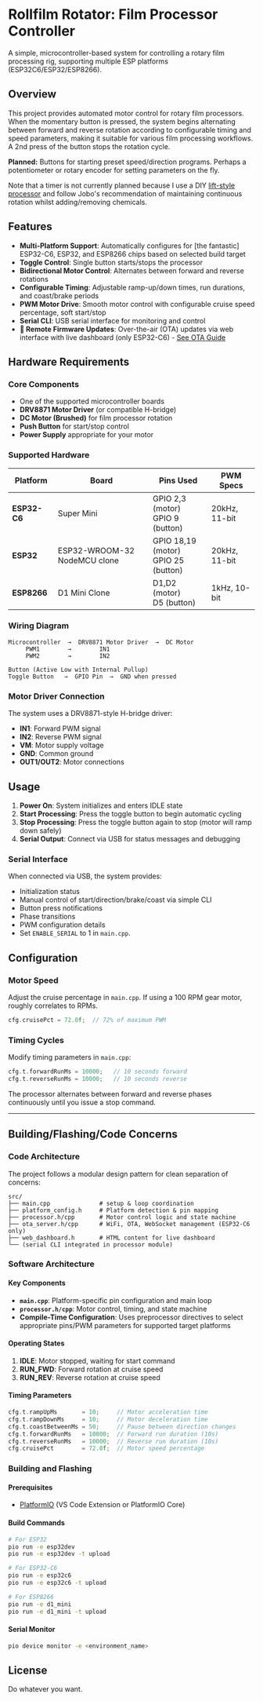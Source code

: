 # Rollfilm Rotator: Film Processor Controller

A simple, microcontroller-based system for controlling a rotary film processing rig, supporting multiple ESP platforms (ESP32C6/ESP32/ESP8266).

## Overview

This project provides automated motor control for rotary film processors. When the momentary button is pressed, the system begins alternating between forward and reverse rotation according to configurable timing and speed parameters, making it suitable for various film processing workflows. A 2nd press of the button stops the rotation cycle.

**Planned:** Buttons for starting preset speed/direction programs. Perhaps a potentiometer or rotary encoder for setting parameters on the fly.

Note that a timer is not currently planned because I use a DIY [lift-style processor](https://www.printables.com/model/1183451-film-processor-rotationsprozessor-fur-jobo-tank) and follow Jobo's recommendation of maintaining continuous rotation whilst adding/removing chemicals.

## Features

- **Multi-Platform Support**: Automatically configures for [the fantastic] ESP32-C6, ESP32, and ESP8266 chips based on selected build target
- **Toggle Control**: Single button starts/stops the processor
- **Bidirectional Motor Control**: Alternates between forward and reverse rotations
- **Configurable Timing**: Adjustable ramp-up/down times, run durations, and coast/brake periods
- **PWM Motor Drive**: Smooth motor control with configurable cruise speed percentage, soft start/stop
- **Serial CLI**: USB serial interface for monitoring and control
- **📶 Remote Firmware Updates**: Over-the-air (OTA) updates via web interface with live dashboard (only ESP32-C6) - [See OTA Guide](OTA_README.md)

## Hardware Requirements

### Core Components
- One of the supported microcontroller boards
- **DRV8871 Motor Driver** (or compatible H-bridge)
- **DC Motor (Brushed)** for film processor rotation
- **Push Button** for start/stop control
- **Power Supply** appropriate for your motor

### Supported Hardware

| Platform | Board | Pins Used | PWM Specs |
|----------|-------|-----------|-----------|
| **ESP32-C6** | Super Mini | GPIO 2,3 (motor)<br/>GPIO 9 (button) | 20kHz, 11-bit |
| **ESP32** | ESP32-WROOM-32 NodeMCU clone | GPIO 18,19 (motor)<br/>GPIO 25 (button) | 20kHz, 11-bit |
| **ESP8266** | D1 Mini Clone | D1,D2 (motor)<br/>D5 (button) | 1kHz, 10-bit |

### Wiring Diagram

```
Microcontroller  →  DRV8871 Motor Driver  →  DC Motor
     PWM1        →        IN1
     PWM2        →        IN2
     
Button (Active Low with Internal Pullup)
Toggle Button   →  GPIO Pin  →  GND when pressed
```

### Motor Driver Connection
The system uses a DRV8871-style H-bridge driver:
- **IN1**: Forward PWM signal
- **IN2**: Reverse PWM signal
- **VM**: Motor supply voltage
- **GND**: Common ground
- **OUT1/OUT2**: Motor connections

## Usage

1. **Power On**: System initializes and enters IDLE state
2. **Start Processing**: Press the toggle button to begin automatic cycling
3. **Stop Processing**: Press the toggle button again to stop (motor will ramp down safely)
4. **Serial Output**: Connect via USB for status messages and debugging

### Serial Interface

When connected via USB, the system provides:
- Initialization status
- Manual control of start/direction/brake/coast via simple CLI  
- Button press notifications
- Phase transitions
- PWM configuration details
- Set `ENABLE_SERIAL` to 1 in `main.cpp`.

## Configuration

### Motor Speed
Adjust the cruise percentage in `main.cpp`. If using a 100 RPM gear motor, roughly correlates to RPMs.
```cpp
cfg.cruisePct = 72.0f;  // 72% of maximum PWM
```

### Timing Cycles
Modify timing parameters in `main.cpp`:
```cpp
cfg.t.forwardRunMs = 10000;   // 10 seconds forward
cfg.t.reverseRunMs = 10000;   // 10 seconds reverse
```
The processor alternates between forward and reverse phases continuously until you issue a stop command.

---

## Building/Flashing/Code Concerns

### Code Architecture

The project follows a modular design pattern for clean separation of concerns:

```
src/
├── main.cpp              # setup & loop coordination
├── platform_config.h     # Platform detection & pin mapping
├── processor.h/cpp       # Motor control logic and state machine
├── ota_server.h/cpp      # WiFi, OTA, WebSocket management (ESP32-C6 only)
├── web_dashboard.h       # HTML content for live dashboard
└── (serial CLI integrated in processor module)
```

### Software Architecture

#### Key Components

- **`main.cpp`**: Platform-specific pin configuration and main loop
- **`processor.h/cpp`**: Motor control, timing, and state machine
- **Compile-Time Configuration**: Uses preprocessor directives to select appropriate pins/PWM parameters for supported target platforms

#### Operating States

1. **IDLE**: Motor stopped, waiting for start command
2. **RUN_FWD**: Forward rotation at cruise speed
3. **RUN_REV**: Reverse rotation at cruise speed

#### Timing Parameters

```cpp
cfg.t.rampUpMs       = 10;     // Motor acceleration time
cfg.t.rampDownMs     = 10;     // Motor deceleration time  
cfg.t.coastBetweenMs = 50;     // Pause between direction changes
cfg.t.forwardRunMs   = 10000;  // Forward run duration (10s)
cfg.t.reverseRunMs   = 10000;  // Reverse run duration (10s)
cfg.cruisePct        = 72.0f;  // Motor speed percentage
```

### Building and Flashing

#### Prerequisites
- [PlatformIO](https://platformio.org/) (VS Code Extension or PlatformIO Core)

#### Build Commands

```bash
# For ESP32
pio run -e esp32dev
pio run -e esp32dev -t upload

# For ESP32-C6 
pio run -e esp32c6
pio run -e esp32c6 -t upload

# For ESP8266
pio run -e d1_mini
pio run -e d1_mini -t upload
```

#### Serial Monitor
```bash
pio device monitor -e <environment_name>
```

## License

Do whatever you want.
